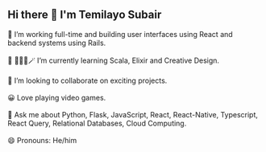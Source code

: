 ## Hi there 👋 I'm Temilayo Subair



 🔭 I’m working full-time and building user interfaces using React and backend systems using Rails.
<br>
<br>
 🌱 👨🏽‍💻🪄 I’m currently learning Scala, Elixir and Creative Design.
<br>
<br>
 👯 I’m looking to collaborate on exciting projects.
<br>
<br>
 😀 Love playing video games.
<br>
<br>
 💬 Ask me about Python, Flask, JavaScript, React, React-Native, Typescript, React Query, Relational Databases, Cloud Computing.
<br>
<br>
😄 Pronouns: He/him
<br>

<br>

